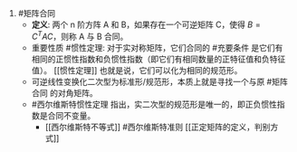 1. #矩阵合同 
    *   **定义**: 两个 n 阶方阵 A 和 B，如果存在一个可逆矩阵 C，使得 $B = C^T A C$，则称 A 与 B 合同。
    *   重要性质 #惯性定理: 对于实对称矩阵，它们合同的 #充要条件 是它们有相同的正惯性指数和负惯性指数（即它们有相同数量的正特征值和负特征值）。 [[惯性定理]]   也就是说，它们可以化为相同的规范形。 
    *    可逆线性变换化二次型为标准形/规范形，本质上就是寻找一个与原 #矩阵合同 的对角矩阵。
    *   #西尔维斯特惯性定理 指出，实二次型的规范形是唯一的，即正负惯性指数是合同不变量。
		* [[西尔维斯特不等式]]  #西尔维斯特准则 [[正定矩阵的定义，判别方式]]